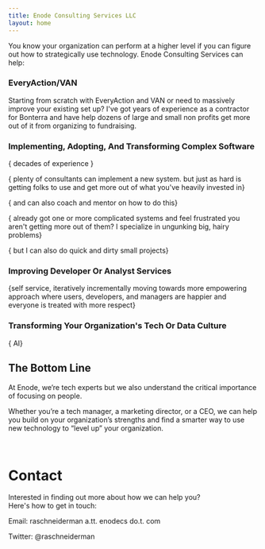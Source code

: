 ```yaml
---
title: Enode Consulting Services LLC
layout: home
---
```


You know your organization can perform at a higher level if you can figure out how to strategically use  technology. Enode Consulting Services can help:

### EveryAction/VAN

Starting from scratch with EveryAction and VAN or need to massively improve your existing set up?  I've got years of experience as a contractor for Bonterra and have help dozens of large and small non profits get more out of it from organizing to fundraising.

### Implementing, Adopting, And Transforming Complex Software

{ decades of experience }

{ plenty of consultants can implement a new system. but just as hard is getting folks to use and get more out of what you've heavily invested in}

{ and can also coach and mentor on how to do this}

{ already got one or more complicated systems and feel frustrated you aren't getting more out of them? I specialize in ungunking big, hairy problems}

{ but I can also do quick and dirty small projects}


### Improving Developer Or Analyst Services

{self service, iteratively incrementally moving towards more empowering approach where users, developers, and managers are happier and everyone is treated with more respect}


### Transforming Your Organization's Tech Or Data Culture

{ AI}

## The Bottom Line

At Enode, we’re tech experts but we also understand the critical importance of focusing on people. 

Whether you’re a tech manager, a marketing director, or a CEO, we can help you build on your organization’s strengths and find a smarter way to use new technology to “level up” your organization.

<br/>

# Contact

Interested in finding out more about how we can help you? 
<br/>Here's how to get in touch:


Email: raschneiderman a.tt. enodecs do.t. com

Twitter: @raschneiderman


